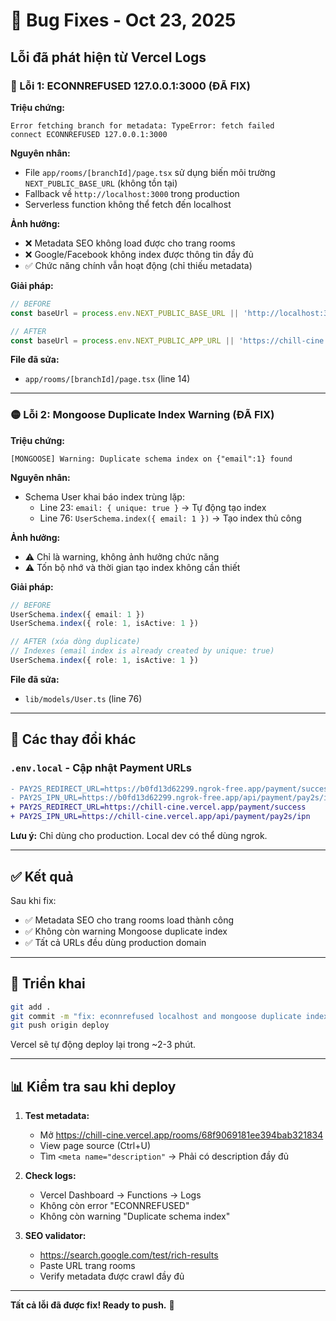 # 🔧 Bug Fixes - Oct 23, 2025

## Lỗi đã phát hiện từ Vercel Logs

### 🔴 Lỗi 1: ECONNREFUSED 127.0.0.1:3000 (ĐÃ FIX)

**Triệu chứng:**
```
Error fetching branch for metadata: TypeError: fetch failed
connect ECONNREFUSED 127.0.0.1:3000
```

**Nguyên nhân:**
- File `app/rooms/[branchId]/page.tsx` sử dụng biến môi trường `NEXT_PUBLIC_BASE_URL` (không tồn tại)
- Fallback về `http://localhost:3000` trong production
- Serverless function không thể fetch đến localhost

**Ảnh hưởng:**
- ❌ Metadata SEO không load được cho trang rooms
- ❌ Google/Facebook không index được thông tin đầy đủ
- ✅ Chức năng chính vẫn hoạt động (chỉ thiếu metadata)

**Giải pháp:**
```typescript
// BEFORE
const baseUrl = process.env.NEXT_PUBLIC_BASE_URL || 'http://localhost:3000'

// AFTER
const baseUrl = process.env.NEXT_PUBLIC_APP_URL || 'https://chill-cine.vercel.app'
```

**File đã sửa:**
- `app/rooms/[branchId]/page.tsx` (line 14)

---

### 🟡 Lỗi 2: Mongoose Duplicate Index Warning (ĐÃ FIX)

**Triệu chứng:**
```
[MONGOOSE] Warning: Duplicate schema index on {"email":1} found
```

**Nguyên nhân:**
- Schema User khai báo index trùng lặp:
  - Line 23: `email: { unique: true }` → Tự động tạo index
  - Line 76: `UserSchema.index({ email: 1 })` → Tạo index thủ công

**Ảnh hưởng:**
- ⚠️ Chỉ là warning, không ảnh hưởng chức năng
- ⚠️ Tốn bộ nhớ và thời gian tạo index không cần thiết

**Giải pháp:**
```typescript
// BEFORE
UserSchema.index({ email: 1 })
UserSchema.index({ role: 1, isActive: 1 })

// AFTER (xóa dòng duplicate)
// Indexes (email index is already created by unique: true)
UserSchema.index({ role: 1, isActive: 1 })
```

**File đã sửa:**
- `lib/models/User.ts` (line 76)

---

## 🔧 Các thay đổi khác

### `.env.local` - Cập nhật Payment URLs

```diff
- PAY2S_REDIRECT_URL=https://b0fd13d62299.ngrok-free.app/payment/success
- PAY2S_IPN_URL=https://b0fd13d62299.ngrok-free.app/api/payment/pay2s/ipn
+ PAY2S_REDIRECT_URL=https://chill-cine.vercel.app/payment/success
+ PAY2S_IPN_URL=https://chill-cine.vercel.app/api/payment/pay2s/ipn
```

**Lưu ý:** Chỉ dùng cho production. Local dev có thể dùng ngrok.

---

## ✅ Kết quả

Sau khi fix:
- ✅ Metadata SEO cho trang rooms load thành công
- ✅ Không còn warning Mongoose duplicate index
- ✅ Tất cả URLs đều dùng production domain

---

## 🚀 Triển khai

```bash
git add .
git commit -m "fix: econnrefused localhost and mongoose duplicate index"
git push origin deploy
```

Vercel sẽ tự động deploy lại trong ~2-3 phút.

---

## 📊 Kiểm tra sau khi deploy

1. **Test metadata:**
   - Mở https://chill-cine.vercel.app/rooms/68f9069181ee394bab321834
   - View page source (Ctrl+U)
   - Tìm `<meta name="description"` → Phải có description đầy đủ

2. **Check logs:**
   - Vercel Dashboard → Functions → Logs
   - Không còn error "ECONNREFUSED"
   - Không còn warning "Duplicate schema index"

3. **SEO validator:**
   - https://search.google.com/test/rich-results
   - Paste URL trang rooms
   - Verify metadata được crawl đầy đủ

---

**Tất cả lỗi đã được fix! Ready to push.** 🎉
